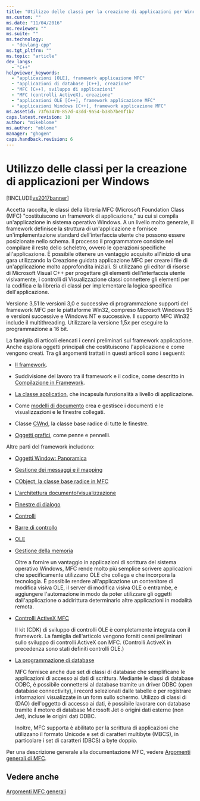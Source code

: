 ```yaml
---
title: "Utilizzo delle classi per la creazione di applicazioni per Windows | Microsoft Docs"
ms.custom: ""
ms.date: "11/04/2016"
ms.reviewer: ""
ms.suite: ""
ms.technology: 
  - "devlang-cpp"
ms.tgt_pltfrm: ""
ms.topic: "article"
dev_langs: 
  - "C++"
helpviewer_keywords: 
  - "applicazioni [OLE], framework applicazione MFC"
  - "applicazioni di database [C++], creazione"
  - "MFC [C++], sviluppo di applicazioni"
  - "MFC (controlli ActiveX), creazione"
  - "applicazioni OLE [C++], framework applicazione MFC"
  - "applicazioni Windows [C++], framework applicazione MFC"
ms.assetid: 73f63470-857d-43dd-9a54-b38b7be0f1b7
caps.latest.revision: 10
author: "mikeblome"
ms.author: "mblome"
manager: "ghogen"
caps.handback.revision: 6
---
```

# Utilizzo delle classi per la creazione di applicazioni per Windows
[!INCLUDE[vs2017banner](../assembler/inline/includes/vs2017banner.md)]

Accetta raccolta, le classi della libreria MFC \(Microsoft Foundation Class \(MFC\) "costituiscono un framework di applicazione," su cui si compila un'applicazione in sistema operativo Windows.  A un livello molto generale, il framework definisce la struttura di un'applicazione e fornisce un'implementazione standard dell'interfaccia utente che possono essere posizionate nello schema.  Il processo il programmatore consiste nel compilare il resto dello scheletro, ovvero le operazioni specifiche all'applicazione.  È possibile ottenere un vantaggio acquisito all'inizio di una gara utilizzando la Creazione guidata applicazione MFC per creare i file di un'applicazione molto approfondita iniziali.  Si utilizzano gli editor di risorse di Microsoft Visual C\+\+ per progettare gli elementi dell'interfaccia utente visivamente, i controlli di Visualizzazione classi connettere gli elementi per la codifica e la libreria di classi per implementare la logica specifica dell'applicazione.  
  
 Versione 3,51 le versioni 3,0 e successive di programmazione supporti del framework MFC per le piattaforme Win32, compreso Microsoft Windows 95 e versioni successive e Windows NT e successive.  Il supporto MFC Win32 include il multithreading.  Utilizzare la versione 1,5*x* per eseguire la programmazione a 16 bit.  
  
 La famiglia di articoli elencati i cenni preliminari sul framework applicazione.  Anche esplora oggetti principali che costituiscono l'applicazione e come vengono creati.  Tra gli argomenti trattati in questi articoli sono i seguenti:  
  
-   [Il framework](../mfc/framework-mfc.md).  
  
-   Suddivisione del lavoro tra il framework e il codice, come descritto in [Compilazione in Framework](../mfc/building-on-the-framework.md).  
  
-   [La classe application](../mfc/cwinapp-the-application-class.md), che incapsula funzionalità a livello di applicazione.  
  
-   Come [modelli di documento](../mfc/document-templates-and-the-document-view-creation-process.md) crea e gestisce i documenti e le visualizzazioni e le finestre collegati.  
  
-   Classe [CWnd](../mfc/window-objects.md), la classe base radice di tutte le finestre.  
  
-   [Oggetti grafici](../mfc/graphic-objects.md), come penne e pennelli.  
  
 Altre parti del framework includono:  
  
-   [Oggetti Window: Panoramica](../mfc/window-objects.md)  
  
-   [Gestione dei messaggi e il mapping](../mfc/message-handling-and-mapping.md)  
  
-   [CObject, la classe base radice in MFC](../mfc/using-cobject.md)  
  
-   [L'architettura documento\/visualizzazione](../mfc/document-view-architecture.md)  
  
-   [Finestre di dialogo](../mfc/dialog-boxes.md)  
  
-   [Controlli](../mfc/controls-mfc.md)  
  
-   [Barre di controllo](../mfc/control-bars.md)  
  
-   [OLE](../mfc/ole-in-mfc.md)  
  
-   [Gestione della memoria](../mfc/memory-management.md)  
  
     Oltre a fornire un vantaggio in applicazioni di scrittura del sistema operativo Windows, MFC rende molto più semplice scrivere applicazioni che specificamente utilizzano OLE che collega e che incorpora la tecnologia.  È possibile rendere all'applicazione un contenitore di modifica visiva OLE, il server di modifica visiva OLE o entrambe, e aggiungere l'automazione in modo da poter utilizzare gli oggetti dall'applicazione o addirittura determinarlo altre applicazioni in modalità remota.  
  
-   [Controlli ActiveX MFC](../mfc/mfc-activex-controls.md)  
  
     Il kit \(CDK\) di sviluppo di controlli OLE è completamente integrata con il framework.  La famiglia dell'articolo vengono forniti cenni preliminari sullo sviluppo di controlli ActiveX con MFC. \(Controlli ActiveX in precedenza sono stati definiti controlli OLE.\)  
  
-   [La programmazione di database](../data/data-access-programming-mfc-atl.md)  
  
     MFC fornisce anche due set di classi di database che semplificano le applicazioni di accesso ai dati di scrittura.  Mediante le classi di database ODBC, è possibile connettersi al database tramite un driver ODBC \(open database connectivity\), i record selezionati dalle tabelle e per registrare informazioni visualizzate in un form sullo schermo.  Utilizzo di classi di \(DAO\) dell'oggetto di accesso ai dati, è possibile lavorare con database tramite il motore di database Microsoft Jet o origini dati esterne \(non Jet\), incluse le origini dati ODBC.  
  
     Inoltre, MFC supporta è abilitato per la scrittura di applicazioni che utilizzano il formato Unicode e set di caratteri multibyte \(MBCS\), in particolare i set di caratteri \(DBCS\) a byte doppio.  
  
 Per una descrizione generale alla documentazione MFC, vedere [Argomenti generali di MFC](../mfc/general-mfc-topics.md).  
  
## Vedere anche  
 [Argomenti MFC generali](../mfc/general-mfc-topics.md)